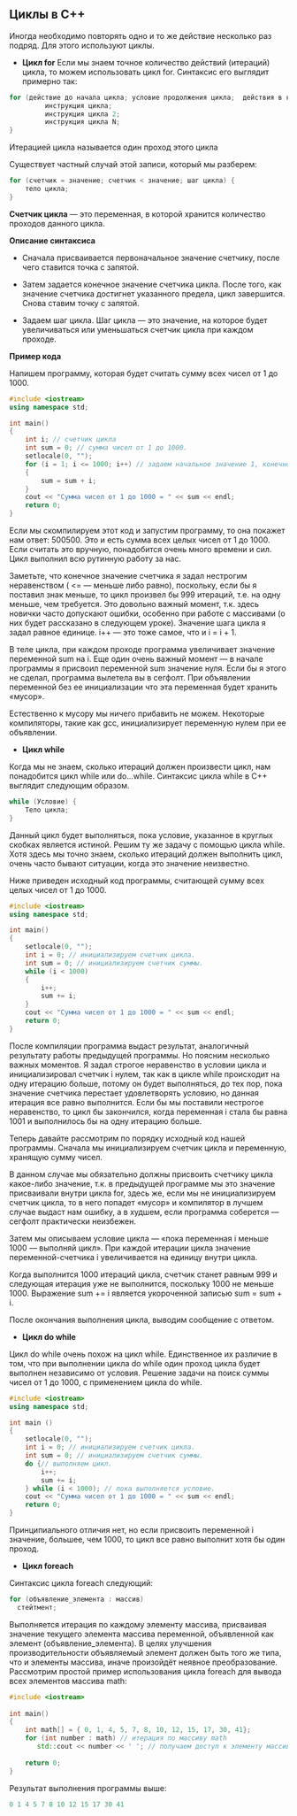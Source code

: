 <h2>Циклы в C++</h2>

Иногда необходимо повторять одно и то же действие несколько раз подряд. Для этого используют циклы.

- **Цикл for**
Если мы знаем точное количество действий (итераций) цикла, то можем использовать цикл for. Синтаксис его выглядит примерно так:

```c++
for (действие до начала цикла; условие продолжения цикла;  действия в конце каждой итерации цикла) {
         инструкция цикла;
         инструкция цикла 2;
         инструкция цикла N;
}
```

Итерацией цикла называется один проход этого цикла

Существует частный случай этой записи, который мы разберем:

```c++
for (счетчик = значение; счетчик < значение; шаг цикла) {
    тело цикла;
}
```

**Счетчик цикла** — это переменная, в которой хранится количество проходов данного цикла.

**Описание синтаксиса**

  - Сначала присваивается первоначальное значение счетчику, после чего ставится точка с запятой.

  - Затем задается конечное значение счетчика цикла. После того, как значение счетчика достигнет указанного предела, цикл завершится. Снова ставим точку с запятой.

  - Задаем шаг цикла. Шаг цикла — это значение, на которое будет увеличиваться или уменьшаться счетчик цикла при каждом проходе.
  
  **Пример кода**

Напишем программу, которая будет считать сумму всех чисел от 1 до 1000.

```c++
#include <iostream>
using namespace std;

int main()
{
    int i; // счетчик цикла
    int sum = 0; // сумма чисел от 1 до 1000.
    setlocale(0, "");
    for (i = 1; i <= 1000; i++) // задаем начальное значение 1, конечное 1000 и задаем шаг цикла - 1.
    {
        sum = sum + i;
    }
    cout << "Сумма чисел от 1 до 1000 = " << sum << endl;         
    return 0;
}
```

Если мы скомпилируем этот код и запустим программу, то она покажет нам ответ: 500500. Это и есть сумма всех целых чисел от 1 до 1000. Если считать это вручную, понадобится очень много времени и сил. Цикл выполнил всю рутинную работу за нас. <br>

Заметьте, что конечное значение счетчика я задал нестрогим неравенством ( <= — меньше либо равно), поскольку, если бы я поставил знак меньше, то цикл произвел бы 999 итераций, т.е. на одну меньше, чем требуется. Это довольно важный момент, т.к. здесь новички часто допускают ошибки, особенно при работе с массивами (о них будет рассказано в следующем уроке). Значение шага цикла я задал равное единице. i++ — это тоже самое, что и i = i + 1. <br>

В теле цикла, при каждом проходе программа увеличивает значение переменной sum на i. Еще один очень важный момент — в начале программы я присвоил переменной sum значение нуля. Если бы я этого не сделал, программа вылетела вы в сегфолт. При объявлении переменной без ее инициализации что эта переменная будет хранить «мусор». <br>

Естественно к мусору мы ничего прибавить не можем. Некоторые компиляторы, такие как gcc, инициализирует переменную нулем при ее объявлении. <br>

- **Цикл while**

Когда мы не знаем, сколько итераций должен произвести цикл, нам понадобится цикл while или do...while. Синтаксис цикла while в C++ выглядит следующим образом.

```c++
while (Условие) {
    Тело цикла;
}
```

Данный цикл будет выполняться, пока условие, указанное в круглых скобках является истиной. Решим ту же задачу с помощью цикла while. Хотя здесь мы точно знаем, сколько итераций должен выполнить цикл, очень часто бывают ситуации, когда это значение неизвестно. <br>

Ниже приведен исходный код программы, считающей сумму всех целых чисел от 1 до 1000. <br>

```c++
#include <iostream>
using namespace std;

int main()
{
    setlocale(0, "");
    int i = 0; // инициализируем счетчик цикла.
    int sum = 0; // инициализируем счетчик суммы.
    while (i < 1000)
    {
        i++;
        sum += i;
    }
    cout << "Сумма чисел от 1 до 1000 = " << sum << endl; 
    return 0;
}
```

После компиляции программа выдаст результат, аналогичный результату работы предыдущей программы. Но поясним несколько важных моментов. Я задал строгое неравенство в условии цикла и инициализировал счетчик i нулем, так как в цикле while происходит на одну итерацию больше, потому он будет выполняться, до тех пор, пока значение счетчика перестает удовлетворять условию, но данная итерация все равно выполнится. Если бы мы поставили нестрогое неравенство, то цикл бы закончился, когда переменная i стала бы равна 1001 и выполнилось бы на одну итерацию больше. <br>

Теперь давайте рассмотрим по порядку исходный код нашей программы. Сначала мы инициализируем счетчик цикла и переменную, хранящую сумму чисел. <br>

В данном случае мы обязательно должны присвоить счетчику цикла какое-либо значение, т.к. в предыдущей программе мы это значение присваивали внутри цикла for, здесь же, если мы не инициализируем счетчик цикла, то в него попадет «мусор» и компилятор в лучшем случае выдаст нам ошибку, а в худшем, если программа соберется — сегфолт практически неизбежен. <br>

Затем мы описываем условие цикла — «пока переменная i меньше 1000 — выполняй цикл». При каждой итерации цикла значение переменной-счетчика i увеличивается на единицу внутри цикла. <br>

Когда выполнится 1000 итераций цикла, счетчик станет равным 999 и следующая итерация уже не выполнится, поскольку 1000 не меньше 1000. Выражение sum += i является укороченной записью sum = sum + i. <br>

После окончания выполнения цикла, выводим сообщение с ответом. <br>

- **Цикл do while**

Цикл do while очень похож на цикл while. Единственное их различие в том, что при выполнении цикла do while один проход цикла будет выполнен независимо от условия. Решение задачи на поиск суммы чисел от 1 до 1000, с применением цикла do while. <br>

```c++
#include <iostream>
using namespace std;

int main ()
{
    setlocale(0, "");
    int i = 0; // инициализируем счетчик цикла.
    int sum = 0; // инициализируем счетчик суммы.
    do {// выполняем цикл.
        i++;
        sum += i;
    } while (i < 1000); // пока выполняется условие.
    cout << "Сумма чисел от 1 до 1000 = " << sum << endl;
    return 0;
}
```
Принципиального отличия нет, но если присвоить переменной i значение, большее, чем 1000, то цикл все равно выполнит хотя бы один проход. <br>

- **Цикл foreach**

Синтаксис цикла foreach следующий:

```c++
for (объявление_элемента : массив)
  стейтмент;
```

Выполняется итерация по каждому элементу массива, присваивая значение текущего элемента массива переменной, объявленной как элемент (объявление_элемента). В целях улучшения производительности объявляемый элемент должен быть того же типа, что и элементы массива, иначе произойдёт неявное преобразование. Рассмотрим простой пример использования цикла foreach для вывода всех элементов массива math: <br>

```c++
#include <iostream>
 
int main()
{
    int math[] = { 0, 1, 4, 5, 7, 8, 10, 12, 15, 17, 30, 41};
    for (int number : math) // итерация по массиву math
       std::cout << number << ' '; // получаем доступ к элементу массива в этой итерации через переменную number
 
    return 0;
}
```

Результат выполнения программы выше:

```c++
0 1 4 5 7 8 10 12 15 17 30 41
```


